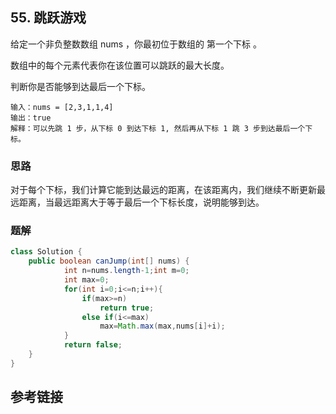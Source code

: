 ## 55. 跳跃游戏
给定一个非负整数数组 nums ，你最初位于数组的 第一个下标 。

数组中的每个元素代表你在该位置可以跳跃的最大长度。

判断你是否能够到达最后一个下标。


```
输入：nums = [2,3,1,1,4]
输出：true
解释：可以先跳 1 步，从下标 0 到达下标 1, 然后再从下标 1 跳 3 步到达最后一个下标。
```
 
### 思路
对于每个下标，我们计算它能到达最远的距离，在该距离内，我们继续不断更新最远距离，当最远距离大于等于最后一个下标长度，说明能够到达。
### 题解
```java
class Solution {
    public boolean canJump(int[] nums) {
            int n=nums.length-1;int m=0;
            int max=0;
            for(int i=0;i<=n;i++){
                if(max>=n)
                    return true;
                else if(i<=max)
                    max=Math.max(max,nums[i]+i);
            }
            return false;
    }
}
```
## 参考链接